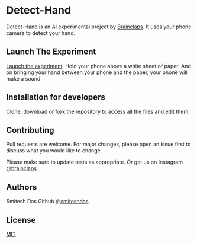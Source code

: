 # Detect-Hand

Detect-Hand is an AI experimental project by [Brainclaps](https://github.com/brainclaps). It uses your phone camera to detect your hand.


## Launch The Experiment

 [Launch the experiment](https://brainclaps.github.io/detect-hand).
 Hold your phone above a white sheet of paper. And on bringing your hand between your phone and the paper, your phone will make a sound.


## Installation for developers

Clone, download or fork the repository to access all the files and edit them.


## Contributing
Pull requests are welcome. For major changes, please open an issue first to discuss what you would like to change.

Please make sure to update tests as appropriate. Or get us on Instagram [@brainclaps](https://instagram.com/brainclaps).

## Authors
Smitesh Das 
Github [@smiteshdas](https://github.com/smiteshdas)


## License
[MIT](https://github.com/brainclaps/detect-hand/blob/master/LICENSE)
